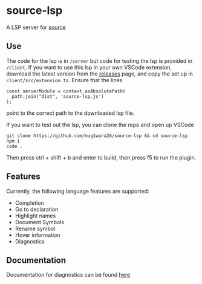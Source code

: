 # source-lsp

A LSP server for [source](https://github.com/source-academy/js-slang)

## Use

The code for the lsp is in `/server` but code for testing the lsp is provided in `/client`. If you want to use this lsp in your own VSCode extension, download the
latest version from the [releases](https://github.com/mug1wara26/source-lsp/releases) page, and copy the set up in `client/src/extension.ts`.
Ensure that the lines

```
const serverModule = context.asAbsolutePath(
  path.join("dist", 'source-lsp.js')
);
```

point to the correct path to the downloaded lsp file.

If you want to test out the lsp, you can clone the repo and open up VSCode

```console
git clone https://github.com/mug1wara26/source-lsp && cd source-lsp
npm i 
code .
```

Then press ctrl + shift + b and enter to build, then press f5 to run the plugin.

## Features

Currently, the following language features are supported:

* Completion
* Go to declaration
* Highlight names
* Document Symbols
* Rename symbol
* Hover information
* Diagnostics

## Documentation

Documentation for diagnostics can be found [here](server/src/rules)

